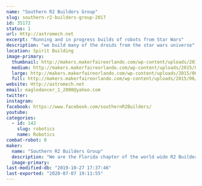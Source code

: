 ```yaml
---
name: "Southern R2 Builders Group"
slug: southern-r2-builders-group-2017
id: 35172
status: 1
url: Http://astromech.net
excerpt: "Running and in progress builds of robots from Star Wars"
description: "we build many of the droids from the star wars universe"
location: Spirit Building
image-primary:
  thumbnail: http://makers.makerfaireorlando.com/wp-content/uploads/2015/06/224745_10151001451231787_1186744176_n-150x150.jpg
  medium: http://makers.makerfaireorlando.com/wp-content/uploads/2015/06/224745_10151001451231787_1186744176_n-300x225.jpg
  large: http://makers.makerfaireorlando.com/wp-content/uploads/2015/06/224745_10151001451231787_1186744176_n.jpg
  full: http://makers.makerfaireorlando.com/wp-content/uploads/2015/06/224745_10151001451231787_1186744176_n.jpg
website: Http://astromech.net
email: eagledancer_1_2000@yahoo.com
twitter: 
instagram: 
facebook: https://www.facebook.com/southernR2Builders/
youtube: 
categories:
  - id: 142
    slug: robotics
    name: Robotics
combat-robot: 0
maker:
  name: "Southern R2 Builders Group"
  description: "We are the Florida chapter of the world wide R2 Builders club. We help each other build our favorite little buddy from Star Wars, R2-D2 and his friends."
  image-primary: 
last-modified-db: "2019-10-27 17:37:46"
last-exported: "2020-07-07 19:11:55"
---
```

